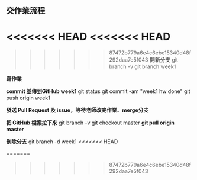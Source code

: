 ## 交作業流程

<<<<<<< HEAD
<<<<<<< HEAD
=======
>>>>>>> 87472b779a6e4c6ebe15340d48f292daa7e5f043
**開新分支**
git branch -v
git branch week1

**寫作業**

**commit 並傳到GitHub week1**
git status
git commit -am "week1 hw done"
git push origin week1

**發送 Pull Request 及 issue，等待老師改完作業、merge分支**

**把 GitHub 檔案拉下來**
git branch -v
git checkout master
**git pull origin master**

**刪除分支**
git branch -d week1
<<<<<<< HEAD

=======
>>>>>>> 87472b779a6e4c6ebe15340d48f292daa7e5f043
